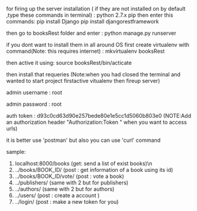for firing up the server installation ( if they are not installed on by default ,type these commands in terminal) :
    python 2.7.x
    pip
then enter this commands:
    pip install Django
    pip install djangorestframework

then go to booksRest folder and enter :
    python manage.py runserver


if you dont want to install them in  all around OS
first create virtualenv with command(Note: this requires internet) :
    mkvirtualenv booksRest

then active it using:
    source booksRest/bin/acticate

then install that requeries
(Note:when you had closed the terminal and wanted to start project firstactive vitualenv then fireup server)


admin username :
root

admin password :
root

auth token :
d93c0cd63d90e257bede80e1e5cc1d5060b803e0
(NOTE:Add an authorization header "Authorization:Token <your token>" when you want to access urls)

it is better use 'postman' but also you can use 'curl' command

sample:
1. localhost:8000/books (get: send a list of exist books)\n
2. ../books/BOOK_ID/ (post : get information of a book using its id)
3. ../books/BOOK_ID/vote/ (post : vote a book)
4. ../publishers/ (same with 2 but for publishers)
5. ../authors/ (same with 2 but for authors)
6. ../users/ (post : create a account )
7. ../login/ (post : make a new token for you)
